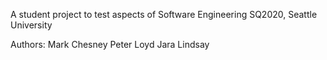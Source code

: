 A student project to test aspects of Software Engineering
SQ2020, Seattle University

Authors:
Mark Chesney
Peter Loyd
Jara Lindsay
